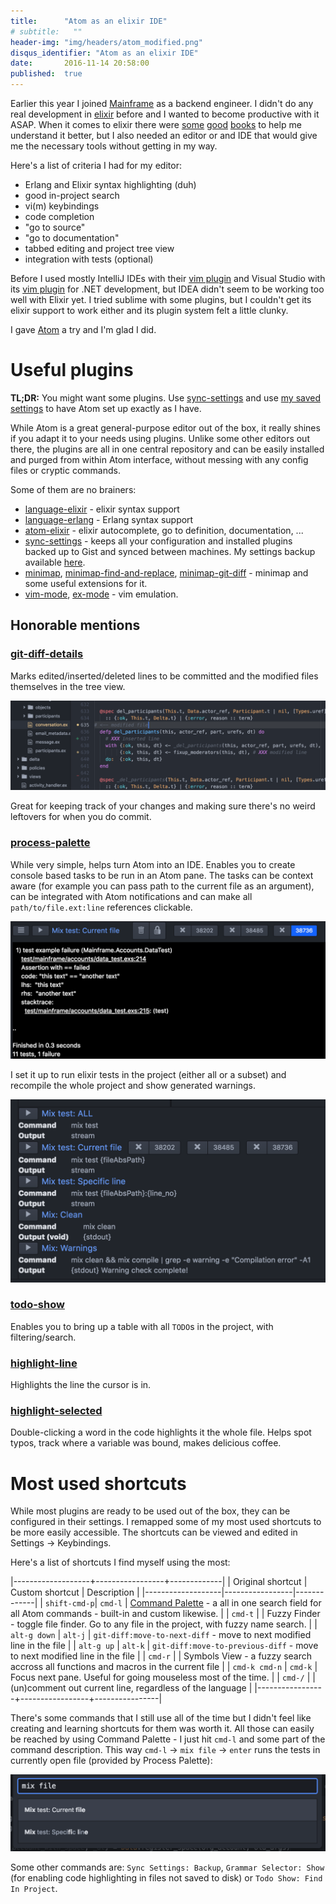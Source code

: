```yaml
---
title:      "Atom as an elixir IDE"
# subtitle:   ""
header-img: "img/headers/atom_modified.png"
disqus_identifier: "Atom as an elixir IDE"
date:       2016-11-14 20:58:00
published:  true
---
```


Earlier this year I joined [Mainframe](https://mainframe.com/) as a backend engineer. I didn't do any real
development in [elixir](http://elixir-lang.org/) before and I wanted to become
productive with it ASAP. When it comes to elixir there were
[some](http://amzn.to/2fr9dRw)
[good](http://amzn.to/2fr6lUq)
[books](http://amzn.to/2fr9ML1) to help me understand it better, but I also needed an
editor or and IDE that would give me the necessary tools without getting in my way.

Here's a list of criteria I had for my editor:

- Erlang and Elixir syntax highlighting (duh)
- good in-project search
- vi(m) keybindings
- code completion<!--more-->
- "go to source"
- "go to documentation"
- tabbed editing and project tree view
- integration with tests (optional)


Before I used mostly IntelliJ IDEs with their [vim plugin](https://plugins.jetbrains.com/plugin/164) and
Visual Studio with its [vim plugin](https://visualstudiogallery.msdn.microsoft.com/59ca71b3-a4a3-46ca-8fe1-0e90e3f79329)
for .NET development, but IDEA didn't seem to be working too well with Elixir yet.
I tried sublime with some plugins, but I couldn't get its elixir support to work either
and its plugin system felt a little clunky.

I gave [Atom](https://atom.io/) a try and I'm glad I did.

# Useful plugins

**TL;DR:** You might want some plugins. Use [sync-settings](https://atom.io/packages/sync-settings) and use [my saved settings](https://gist.github.com/nietaki/c93fc1b2f38645521764ea1dc48ccb1b) to have Atom set up exactly as I have.

While Atom is a great general-purpose editor out of the box, it really shines if you adapt
it to your needs using plugins. Unlike some other editors out there, the plugins are all in one central
repository and can be easily installed and purged from within Atom interface, without
messing with any config files or cryptic commands.

Some of them are no brainers:

- [language-elixir](https://atom.io/packages/language-elixir) - elixir syntax support
- [language-erlang](https://atom.io/packages/language-erlang) - Erlang syntax support
- [atom-elixir](https://atom.io/packages/atom-elixir) - elixir autocomplete, go to definition, documentation, ...
- [sync-settings](https://atom.io/packages/sync-settings) - keeps all your configuration and installed plugins backed up to Gist and synced between machines. My settings backup available [here](https://gist.github.com/nietaki/c93fc1b2f38645521764ea1dc48ccb1b).
- [minimap](https://atom.io/packages/minimap), [minimap-find-and-replace](https://atom.io/packages/minimap-find-and-replace), [minimap-git-diff](https://atom.io/packages/minimap-git-diff) - minimap and some useful extensions for it.
- [vim-mode](https://atom.io/packages/vim-mode), [ex-mode](https://atom.io/packages/ex-mode) - vim emulation.

## Honorable mentions

### [git-diff-details](https://atom.io/packages/git-diff-details)
Marks edited/inserted/deleted lines to be committed and the modified files themselves in the tree view.

![git-diff-details](/img/atom/git.png)

Great for keeping track of your changes and making sure there's no weird leftovers for when you do commit.

### [process-palette](https://atom.io/packages/process-palette)

While very simple, helps turn Atom into an IDE. Enables you to create console based tasks to be run in an
Atom pane. The tasks can be context aware (for example you can pass path to the current file as an argument),
can be integrated with Atom notifications and can make all `path/to/file.ext:line` references clickable.

![process-palette-mix-test](/img/atom/mix_test.png)

I set it up to run elixir tests in the project (either all or a subset) and recompile the whole project and
show generated warnings.

![process-palette-task-list](/img/atom/process_palette.png)

### [todo-show](https://atom.io/packages/todo-show)
Enables you to bring up a table with all `TODO`s in the project, with filtering/search.

### [highlight-line](https://atom.io/packages/highlight-line)
Highlights the line the cursor is in.

### [highlight-selected](https://atom.io/packages/highlight-selected)
Double-clicking a word in the code highlights it the whole file. Helps spot typos, track where a variable was bound,
makes delicious coffee.

# Most used shortcuts

While most plugins are ready to be used out of the box, they can be configured in their settings.
I remapped some of my most used shortcuts to be more easily accessible.
The shortcuts can be viewed and edited in Settings -> Keybindings.

Here's a list of shortcuts I find myself using the most:

|-------------------+-----------------+-------------|
| Original shortcut | Custom shortcut | Description |
|-------------------|-----------------|-------------|
| `shift-cmd-p`| `cmd-l` | [Command Palette](https://github.com/atom/command-palette) - a all in one search field for all Atom commands - built-in and custom likewise.    |
| `cmd-t` | | Fuzzy Finder - toggle file finder. Go to any file in the project, with fuzzy name search. |
| `alt-g down` | `alt-j` | `git-diff:move-to-next-diff` - move to next modified line in the file |
| `alt-g up` | `alt-k` | `git-diff:move-to-previous-diff` - move to next modified line in the file |
| `cmd-r` |  | Symbols View - a fuzzy search accross all functions and macros in the current file |
| `cmd-k cmd-n` | `cmd-k` | Focus next pane. Useful for going mouseless most of the time. |
| `cmd-/` |  | (un)comment out current line, regardless of the language |
|-----------------+-----------------+----------------|

There's some commands that I still use all of the time but I didn't feel like creating and learning
shortcuts for them was worth it. All those can easily be reached by using Command Palette - I just hit `cmd-l` and
some part of the command description. This way `cmd-l` -> `mix file` -> `enter` runs the tests in currently open file
(provided by Process Palette):

![command_palette](/img/atom/command_palette.png)

Some other commands are: `Sync Settings: Backup`, `Grammar Selector: Show` (for enabling code highlighting in files not saved to disk) or `Todo Show: Find In Project`.

